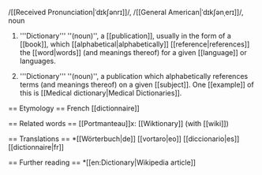 /[[Received Pronunciation|ˈdɪkʃənrɪ]]/, /[[General American|ˈdɪkʃənˌerɪ]]/, noun

1. '''Dictionary''' ''(noun)'', a [[publication]], usually in the form of a [[book]], which [[alphabetical|alphabetically]] [[reference|references]] the [[word|words]] (and meanings thereof) for a given [[language]] or languages.

2. '''Dictionary''' ''(noun)'', a publication which alphabetically references terms (and meanings thereof) on a given [[subject]]. One [[example]] of this is [[Medical dictionary|Medical Dictionaries]].

== Etymology ==
French [[dictionnaire]]

== Related words ==
[[Portmanteau]]x: [[Wiktionary]] (with [[wiki]])

== Translations ==
*[[Wörterbuch|de]] [[vortaro|eo]] [[diccionario|es]] [[dictionnaire|fr]]

== Further reading ==
*[[en:Dictionary|Wikipedia article]]